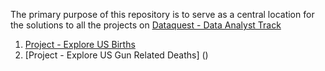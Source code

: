The primary purpose of this repository is to serve as a central location for the solutions to all the projects on 
[Dataquest - Data Analyst Track](https://www.dataquest.io/path/data-analyst)

1. [Project - Explore US Births](https://github.com/sudeepnarkar/Dataquest/blob/master/Data%20Analyst%20Track/Guided%20Project%20-%20Explore%20US%20Births/ExploreUSBirths.ipynb)
2. [Project - Explore US Gun Related Deaths]
()
